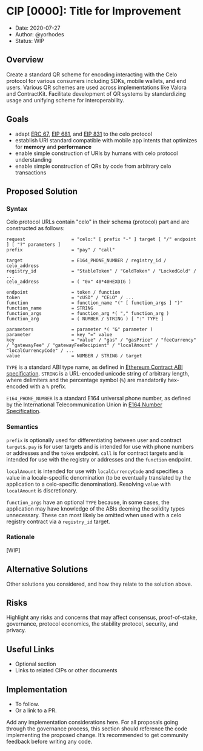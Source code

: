 # CIP [0000]: Title for Improvement

- Date: 2020-07-27
- Author: @yorhodes
- Status: WIP

## Overview

Create a standard QR scheme for encoding interacting with the Celo protocol for various consumers including SDKs, mobile wallets, and end users.
Various QR schemes are used across implementations like Valora and ContractKit.
Facilitate development of QR systems by standardizing usage and unifying scheme for interoperability.

## Goals

- adapt [ERC 67](https://github.com/ethereum/EIPs/issues/67), [EIP 681](https://github.com/ethereum/EIPs/blob/master/EIPS/eip-681.md0), and [EIP 831](https://github.com/ethereum/EIPs/blob/master/EIPS/eip-831.md) to the celo protocol
- establish URI standard compatible with mobile app intents that optimizes for **memory** and **performance**
- enable simple construction of URIs by humans with celo protocol understanding
- enable simple construction of QRs by code from arbitrary celo transactions

## Proposed Solution

### Syntax
Celo protocol URLs contain "celo" in their schema (protocol) part and are constructed as follows:

    request                 = "celo:" [ prefix "-" ] target [ "/" endpoint ] [ "?" parameters ]
    prefix                  = "pay" / "call"
    
    target                  = E164_PHONE_NUMBER / registry_id / celo_address
    registry_id             = "StableToken" / "GoldToken" / "LockedGold" / ...
    celo_address            = ( "0x" 40*40HEXDIG )
    
    endpoint                = token / function
    token                   = "cUSD" / "CELO" / ...
    function                = function_name "(" [ function_args ] ")"
    function_name           = STRING
    function_args           = function_arg *( "," function_arg )
    function_arg            = ( NUMBER / STRING ) [ ":" TYPE ]

    parameters              = parameter *( "&" parameter )
    parameter               = key "=" value
    key                     = "value" / "gas" / "gasPrice" / "feeCurrency" / "gatewayFee" / "gatewayFeeRecipient" / "localAmount" / "localCurrencyCode" / ...
    value                   = NUMBER / STRING / target

`TYPE` is a standard ABI type name, as defined in [Ethereum Contract ABI specification](https://solidity.readthedocs.io/en/develop/abi-spec.html). `STRING` is a URL-encoded unicode string of arbitrary length, where delimiters and the percentage symbol (`%`) are mandatorily hex-encoded with a `%` prefix.

`E164_PHONE_NUMBER` is a standard E164 universal phone number, as defined by the International Telecommunication Union in [E164 Number Specification](https://www.itu.int/rec/T-REC-E.164).

### Semantics

`prefix` is optionally used for differentiating between user and contract `target`s. `pay` is for user targets and is intended for use with phone numbers or addresses and the `token` endpoint. `call` is for contract targets and is intended for use with the registry or addresses and the `function` endpoint. 

`localAmount` is intended for use with `localCurrencyCode` and specifies a value in a locale-specific denomination (to be eventually translated by the application to a celo-specific denomination). Resolving `value` with `localAmount` is discretionary.

`function_args` have an optional `TYPE` because, in some cases, the application may have knowledge of the ABIs deeming the solidity types unnecessary. These can most likely be omitted when used with a celo registry contract via a `registry_id` target.

###  Rationale

[WIP]

## Alternative Solutions

Other solutions you considered, and how they relate to the solution above.

## Risks

Highlight any risks and concerns that may affect consensus, proof-of-stake, governance, protocol economics, the stability protocol, security, and privacy.

## Useful Links

* Optional section
* Links to related CIPs or other documents

## Implementation

* To follow.
* Or a link to a PR.

Add any implementation considerations here. For all proposals going through the governance process, this section should reference the code implementing the proposed change. It’s recommended to get community feedback before writing any code.
